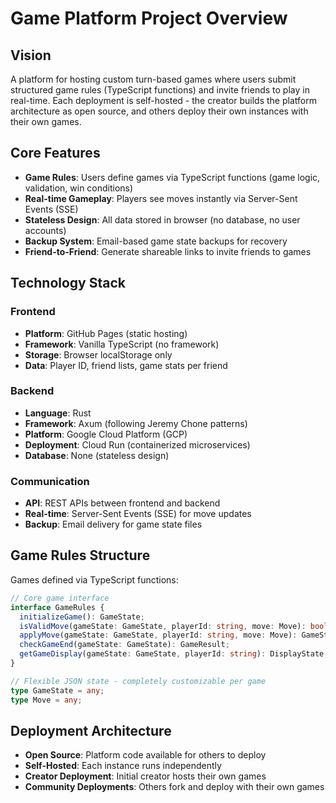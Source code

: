 # Game Platform Project Overview

## Vision
A platform for hosting custom turn-based games where users submit structured game rules (TypeScript functions) and invite friends to play in real-time. Each deployment is self-hosted - the creator builds the platform architecture as open source, and others deploy their own instances with their own games.

## Core Features
- **Game Rules**: Users define games via TypeScript functions (game logic, validation, win conditions)
- **Real-time Gameplay**: Players see moves instantly via Server-Sent Events (SSE)
- **Stateless Design**: All data stored in browser (no database, no user accounts)
- **Backup System**: Email-based game state backups for recovery
- **Friend-to-Friend**: Generate shareable links to invite friends to games

## Technology Stack

### Frontend
- **Platform**: GitHub Pages (static hosting)
- **Framework**: Vanilla TypeScript (no framework)
- **Storage**: Browser localStorage only
- **Data**: Player ID, friend lists, game stats per friend

### Backend
- **Language**: Rust
- **Framework**: Axum (following Jeremy Chone patterns)
- **Platform**: Google Cloud Platform (GCP)
- **Deployment**: Cloud Run (containerized microservices)
- **Database**: None (stateless design)

### Communication
- **API**: REST APIs between frontend and backend
- **Real-time**: Server-Sent Events (SSE) for move updates
- **Backup**: Email delivery for game state files

## Game Rules Structure
Games defined via TypeScript functions:

```typescript
// Core game interface
interface GameRules {
  initializeGame(): GameState;
  isValidMove(gameState: GameState, playerId: string, move: Move): boolean;
  applyMove(gameState: GameState, playerId: string, move: Move): GameState;
  checkGameEnd(gameState: GameState): GameResult;
  getGameDisplay(gameState: GameState, playerId: string): DisplayState;
}

// Flexible JSON state - completely customizable per game
type GameState = any;
type Move = any;
```

## Deployment Architecture
- **Open Source**: Platform code available for others to deploy
- **Self-Hosted**: Each instance runs independently
- **Creator Deployment**: Initial creator hosts their own games
- **Community Deployments**: Others fork and deploy with their own games